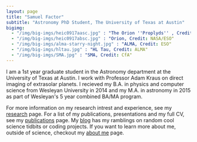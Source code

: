 ```yaml
---
layout: page
title: "Samuel Factor"
subtitle: "Astronomy PhD Student, The University of Texas at Austin"
bigimg:
  - "/img/big-imgs/heic0917aasc.jpg" : "The Orion ''Proplyds'' , Credit: NASA/ESO"
  - "/img/big-imgs/heic0917absc.jpg" : "Orion, Credit: NASA/ESO"
  - "/img/big-imgs/alma-starry-night.jpg" : "ALMA, Credit: ESO"
  - "/img/big-imgs/hltau.jpg" : "HL Tau, Credit: ALMA"
  - "/img/big-imgs/SMA.jpg" : "SMA, Credit: CfA"
---
```


I am a 1st year graduate student in the Astronomy department at the University of Texas at Austin. I work with Professor Adam Kraus on direct imaging of extrasolar planets. I recieved my B.A. in physics and computer science from Wesleyan University in 2014 and my M.A. in astronomy in 2015 as part of Wesleyan's 5 year combined BA/MA program. 

For more information on my research intrest and experience, see my [research](/research) page. For a list of my publications, presentations and my full CV, see my [publications](/publications) page. 
My [blog](/blog) has my ramblings on random cool science tidbits or coding projects.
If you want to learn more about me, outside of science, checkout my [about me](/aboutme) page.
